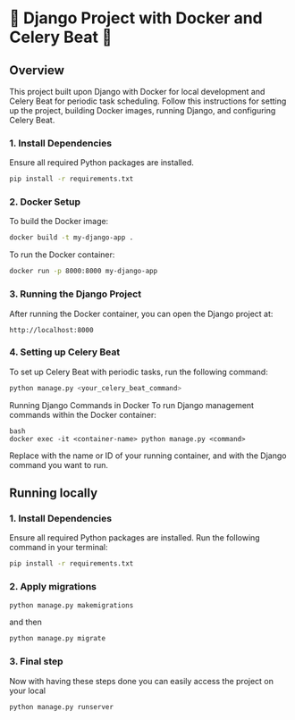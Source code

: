 # 🐍 Django Project with Docker and Celery Beat 🥦

## Overview
This project built upon Django with Docker for local development and Celery Beat for periodic task scheduling. Follow this instructions for setting up the project, building Docker images, running Django, and configuring Celery Beat.


### 1. Install Dependencies
Ensure all required Python packages are installed.

```bash
pip install -r requirements.txt
```
### 2. Docker Setup
To build the Docker image:

```bash
docker build -t my-django-app .
```
To run the Docker container:

```bash
docker run -p 8000:8000 my-django-app
```

### 3. Running the Django Project
After running the Docker container, you can open the Django project at:
```
http://localhost:8000
```

### 4. Setting up Celery Beat
To set up Celery Beat with periodic tasks, run the following command:

```bash
python manage.py <your_celery_beat_command>
```

Running Django Commands in Docker
To run Django management commands within the Docker container:

```
bash
docker exec -it <container-name> python manage.py <command>
```

Replace <container-name> with the name or ID of your running container, and <command> with the Django command you want to run.

## Running locally

### 1. Install Dependencies
Ensure all required Python packages are installed. Run the following command in your terminal:
```bash
pip install -r requirements.txt
```

### 2. Apply migrations

```bash
python manage.py makemigrations
```

and then

```bash
python manage.py migrate
```

### 3. Final step
Now with having these steps done you can easily access the project on your local

```bash
python manage.py runserver
```
